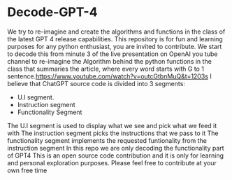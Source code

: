 # Decode-GPT-4
We try to re-imagine and create the algorithms and functions in the class of the latest GPT 4 release capabilities. This repository is for fun and learning purposes for any python enthusiast, you are invited to contribute.
We start to decode this from minute 3 of the live presentation on OpenAI you tube channel to re-imagine the Algorithm behind the python functions in the class that summaries the article, where every word starts with G to 1 sentence.https://www.youtube.com/watch?v=outcGtbnMuQ&t=1203s 
I believe that ChatGPT source code is divided into 3 segments:

  - U.I segment.
  - Instruction segment
  - Functionality Segment

The U.I segment is used to display what we see and pick what we feed it with
The instruction segment picks the instructions that we pass to it
The functionality segment implements the requested funtionality from the instruction segment
In this repo we are only decoding the functionality part of GPT4
This is an open source code contribution and it is only for learning and personal exploration purposes.
Please feel free to contribute at your own free time
